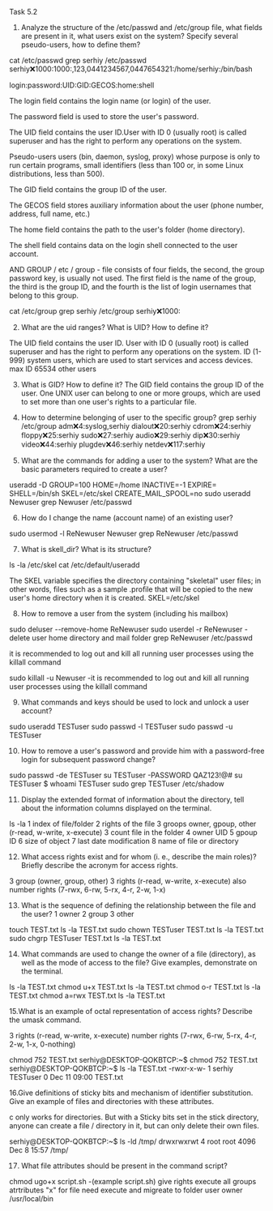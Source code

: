 Task 5.2

1. Analyze the structure of the /etc/passwd and /etc/group file, what fields are
present in it, what users exist on the system? Specify several pseudo-users, how
to define them?

cat /etc/passwd
grep serhiy /etc/passwd
serhiy:x:1000:1000:,123,0441234567,0447654321:/home/serhiy:/bin/bash


login:password:UID:GID:GECOS:home:shell

The login field contains the login name (or login) of the user.

The password field is used to store the user's password.

The UID field contains the user ID.User with ID 0 (usually root)
 is called superuser and has the right to perform any operations on the system.

Pseudo-users users (bin, daemon, syslog, proxy) whose purpose is only to run certain programs,
small identifiers (less than 100 or, in some Linux distributions, less than 500).

The GID field contains the group ID of the user.

The GECOS field stores auxiliary information about the user
(phone number, address, full name, etc.)

The home field contains the path to the user's folder (home directory).

The shell field contains data on the login shell connected to the user account.

AND GROUP
 / etc / group  - file consists of four fields, the second, the group password key,
is usually not used. The first field is the name of the group, 
the third is the group ID, and the fourth is the list of login usernames
that belong to this group.

cat /etc/group
grep serhiy /etc/group
serhiy:x:1000:

2. What are the uid ranges? What is UID? How to define it?

The UID field contains the user ID.
User with ID 0 (usually root) is called superuser and
has the right to perform any operations on the system.
ID (1-999) system users, which are used to start services
and access devices.
max ID 65534 other users

3. What is GID? How to define it?
The GID field contains the group ID of the user.
One UNIX user can belong to one or more groups,
which are used to set more than one user's rights to a particular file.

4. How to determine belonging of user to the specific group?
grep serhiy /etc/group
adm:x:4:syslog,serhiy
dialout:x:20:serhiy
cdrom:x:24:serhiy
floppy:x:25:serhiy
sudo:x:27:serhiy
audio:x:29:serhiy
dip:x:30:serhiy
video:x:44:serhiy
plugdev:x:46:serhiy
netdev:x:117:serhiy

5. What are the commands for adding a user to the system? What are the basic
parameters required to create a user?

useradd -D
GROUP=100
HOME=/home
INACTIVE=-1
EXPIRE=
SHELL=/bin/sh
SKEL=/etc/skel
CREATE_MAIL_SPOOL=no
sudo useradd Newuser
grep Newuser /etc/passwd

6. How do I change the name (account name) of an existing user?

sudo usermod -l ReNewuser Newuser
grep ReNewuser /etc/passwd

7. What is skell_dir? What is its structure?

ls -la /etc/skel
cat /etc/default/useradd

The SKEL variable specifies the directory containing "skeletal" user
files; in other words, files such as a sample .profile that will be
copied to the new user's home directory when it is created.
SKEL=/etc/skel

8. How to remove a user from the system (including his mailbox)

sudo deluser --remove-home ReNewuser
sudo userdel -r ReNewuser   - delete user home directory and mail folder
grep ReNewuser /etc/passwd

it is recommended to log out and kill all running user processes
using the killall command

sudo killall -u Newuser   -it is recommended to log out and kill all
 running user processes using the killall command

9. What commands and keys should be used to lock and unlock a user account?

sudo useradd TESTuser
sudo passwd -l TESTuser
sudo passwd -u TESTuser

10. How to remove a user's password and provide him with a password-free
login for subsequent password change?

sudo passwd -de TESTuser
su TESTuser    -PASSWORD QAZ123!@#
su TESTuser
$ whoami
TESTuser
sudo grep TESTuser /etc/shadow

11. Display the extended format of information about the directory, tell about
the information columns displayed on the terminal.

ls -la
1 index of file/folder
2 rights of the file 3 groops owner, gpoup, other (r-read, w-write, x-execute)
3 count file in the folder
4 owner UID 
5 gpoup ID
6 size of object
7 last date modification
8 name of file or directory

12. What access rights exist and for whom (i. e., describe the main roles)?
Briefly describe the acronym for access rights.

3 group (owner, group, other)
3 rights (r-read, w-write, x-execute)
also number rights (7-rwx, 6-rw, 5-rx, 4-r, 2-w, 1-x)

13. What is the sequence of defining the relationship between the file and the
user?
1 owner
2 group
3 other

touch TEST.txt
ls -la TEST.txt
sudo chown TESTuser TEST.txt
ls -la TEST.txt
sudo chgrp TESTuser TEST.txt
ls -la TEST.txt

14. What commands are used to change the owner of a file (directory), as well
as the mode of access to the file? Give examples, demonstrate on the terminal.

ls -la TEST.txt
chmod u+x TEST.txt
ls -la TEST.txt
chmod o-r TEST.txt
ls -la TEST.txt
chmod a=rwx TEST.txt
ls -la TEST.txt

15.What is an example of octal representation of access rights? Describe the
umask command.

3 rights (r-read, w-write, x-execute)
number rights (7-rwx, 6-rw, 5-rx, 4-r, 2-w, 1-x, 0-nothing)

chmod 752 TEST.txt
serhiy@DESKTOP-QOKBTCP:~$ chmod 752 TEST.txt
serhiy@DESKTOP-QOKBTCP:~$ ls -la TEST.txt
-rwxr-x-w- 1 serhiy TESTuser 0 Dec 11 09:00 TEST.txt

16.Give definitions of sticky bits and mechanism of identifier
substitution. Give an example of files and directories
 with these attributes.

c only works for directories.
But with a Sticky bits set in the stick directory, anyone can
create a file / directory in it, but can only delete their own files.

serhiy@DESKTOP-QOKBTCP:~$ ls -ld /tmp/
drwxrwxrwt 4 root root 4096 Dec  8 15:57 /tmp/

17. What file attributes should be present in the command script?

chmod ugo+x script.sh -(example script.sh) give rights execute all groups  
atrtributes "x" for file need execute and migreate to folder
user owner /usr/local/bin

